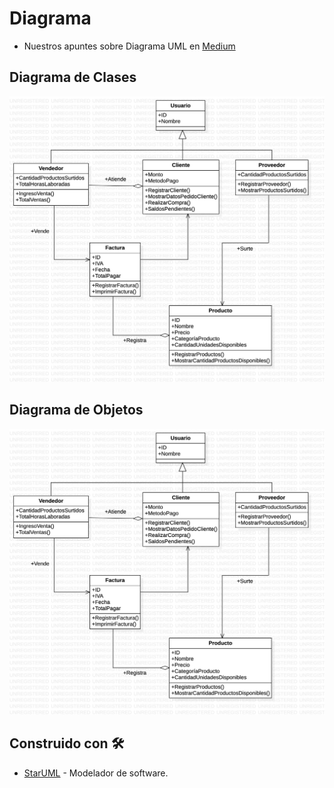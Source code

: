 # Diagrama
- Nuestros apuntes sobre Diagrama UML en [Medium](https://barrosjss.medium.com/poo-diagrama-uml-8f830c89a746)

## Diagrama de Clases
![Image text](https://github.com/barrosjss/SIFI/blob/main/Diagrama/img/DiagramaUML.jpg?raw=true)

## Diagrama de Objetos
![Image text](https://github.com/barrosjss/SIFI/blob/main/Diagrama/img/DiagramaUML.jpg?raw=true)

## Construido con 🛠️

* [StarUML](https://staruml.io) - Modelador de software.
